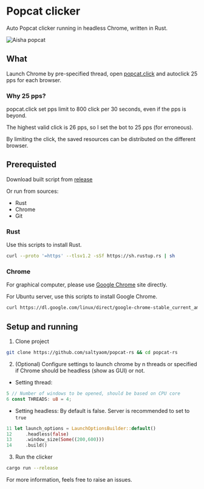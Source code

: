 # Popcat clicker
Auto Popcat clicker running in headless Chrome, written in Rust.

![Aisha popcat](https://i.ytimg.com/vi/RfnzURKzNXo/maxresdefault.jpg)

## What
Launch Chrome by pre-specified thread, open [popcat.click](https://popcat.click) and autoclick 25 pps for each browser.

### Why 25 pps?
popcat.click set pps limit to 800 click per 30 seconds, even if the pps is beyond.

The highest valid click is 26 pps, so I set the bot to 25 pps (for erroneous).

By limiting the click, the saved resources can be distributed on the different browser.

## Prerequisted
Download built script from [release](https://github.com/SaltyAom/popcat-rs/releases)

Or run from sources:
- Rust
- Chrome
- Git

### Rust
Use this scripts to install Rust.
```bash
curl --proto '=https' --tlsv1.2 -sSf https://sh.rustup.rs | sh
```

### Chrome
For graphical computer, please use [Google Chrome](https://www.google.com/chrome) site directly.

For Ubuntu server, use this scripts to install Google Chrome.
```bash
curl https://dl.google.com/linux/direct/google-chrome-stable_current_amd64.deb -o chrome.deb && ./sudo apt install chrome.deb
```

## Setup and running
1. Clone project
```bash
git clone https://github.com/saltyaom/popcat-rs && cd popcat-rs
```

2. (Optional) Configure settings to launch chrome by n threads or specified if Chrome should be headless (show as GUI) or not.

- Setting thread:
```rust
5 // Number of windows to be opened, should be based on CPU core
6 const THREADS: u8 = 4;
```

- Setting headless:
By default is false.
Server is recommended to set to `true`
```rust
11 let launch_options = LaunchOptionsBuilder::default()
12     .headless(false)
13     .window_size(Some((200,600)))
14     .build()
```

3. Run the clicker
```bash
cargo run --release
```

For more information, feels free to raise an issues.
